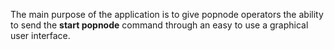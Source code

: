 The main purpose of the application is to give popnode operators the ability to send the **start popnode** command through an easy to use a graphical user interface.
